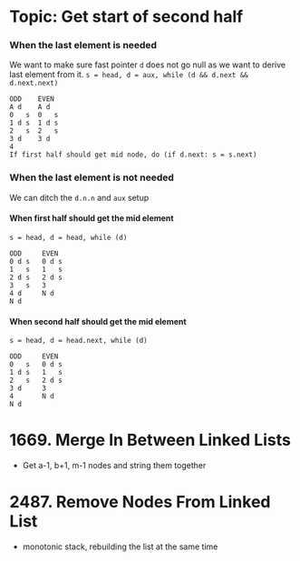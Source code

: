 # Topic: Get start of second half

### When the last element is needed
We want to make sure fast pointer `d` does not go null as we want to derive last element from it.
`s = head, d = aux, while (d && d.next && d.next.next)`
```
ODD    EVEN
A d    A d
0   s  0   s
1 d s  1 d s
2   s  2   s
3 d    3 d
4
If first half should get mid node, do (if d.next: s = s.next) 
```
### When the last element is not needed 
We can ditch the `d.n.n` and `aux` setup
#### When first half should get the mid element
`s = head, d = head, while (d)`
```text
ODD     EVEN
0 d s   0 d s 
1   s   1   s
2 d s   2 d s
3   s   3
4 d     N d
N d
```
#### When second half should get the mid element
`s = head, d = head.next, while (d)`
```
ODD     EVEN
0   s   0 d s 
1 d s   1   s
2   s   2 d s
3 d     3
4       N d
N d
```

# 1669. Merge In Between Linked Lists
* Get a-1, b+1, m-1 nodes and string them together

# 2487. Remove Nodes From Linked List
* monotonic stack, rebuilding the list at the same time

